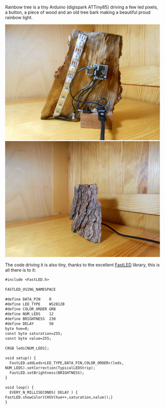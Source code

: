 Rainbow tree is a tiny Arduino (digispark ATTiny85) driving a few led pixels, a button, a piece of wood and an old tree bark making a beautiful proud rainbow light.


![rainbow tree front](../pics/rainbow_tree1.jpg)
![rainow tree back](../pics/rainbow_tree2.jpg)


The code driving it is also tiny, thanks to the excellent [FastLED](http://fastled.io/) library, this is all there is to it:
 
```
#include <FastLED.h>

FASTLED_USING_NAMESPACE

#define DATA_PIN    0
#define LED_TYPE    WS2812B
#define COLOR_ORDER GRB
#define NUM_LEDS    12
#define BRIGHTNESS  230
#define DELAY       50
byte hue=0;
const byte saturation=255;
const byte value=255;

CRGB leds[NUM_LEDS];

void setup() {
  FastLED.addLeds<LED_TYPE,DATA_PIN,COLOR_ORDER>(leds, NUM_LEDS).setCorrection(TypicalLEDStrip);
  FastLED.setBrightness(BRIGHTNESS);
}

void loop() {
  EVERY_N_MILLISECONDS( DELAY ) { FastLED.showColor(CHSV(hue++,saturation,value));}  
}
```

